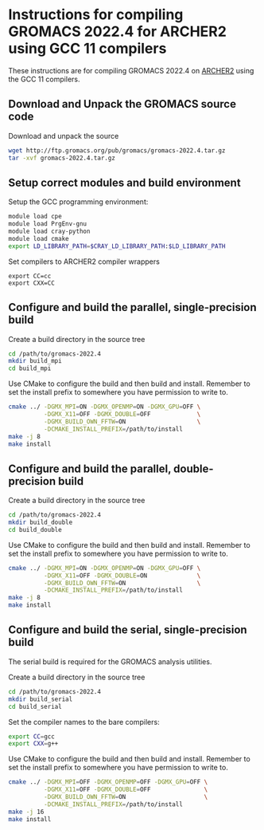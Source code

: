 Instructions for compiling GROMACS 2022.4 for ARCHER2 using GCC 11 compilers
============================================================================

These instructions are for compiling GROMACS 2022.4 on [ARCHER2](https://www.archer2.ac.uk) using the GCC 11 compilers.


Download and Unpack the GROMACS source code
-------------------------------------------

Download and unpack the source

```bash
wget http://ftp.gromacs.org/pub/gromacs/gromacs-2022.4.tar.gz
tar -xvf gromacs-2022.4.tar.gz
```

Setup correct modules and build environment
-------------------------------------------

Setup the GCC programming environment:

```bash
module load cpe
module load PrgEnv-gnu
module load cray-python
module load cmake
export LD_LIBRARY_PATH=$CRAY_LD_LIBRARY_PATH:$LD_LIBRARY_PATH
```

Set compilers to ARCHER2 compiler wrappers

```
export CC=cc
export CXX=CC
```

Configure and build the parallel, single-precision build
--------------------------------------------------------

Create a build directory in the source tree

```bash
cd /path/to/gromacs-2022.4
mkdir build_mpi
cd build_mpi
```

Use CMake to configure the build and then build and install. Remember to set the install 
prefix to somewhere you have permission to write to.

```bash
cmake ../ -DGMX_MPI=ON -DGMX_OPENMP=ON -DGMX_GPU=OFF \
          -DGMX_X11=OFF -DGMX_DOUBLE=OFF             \
          -DGMX_BUILD_OWN_FFTW=ON                    \
          -DCMAKE_INSTALL_PREFIX=/path/to/install
make -j 8
make install
```

Configure and build the parallel, double-precision build
--------------------------------------------------------

Create a build directory in the source tree

```bash
cd /path/to/gromacs-2022.4
mkdir build_double
cd build_double
```

Use CMake to configure the build and then build and install. Remember to set the install 
prefix to somewhere you have permission to write to.

```bash
cmake ../ -DGMX_MPI=ON -DGMX_OPENMP=ON -DGMX_GPU=OFF \
          -DGMX_X11=OFF -DGMX_DOUBLE=ON              \
          -DGMX_BUILD_OWN_FFTW=ON                    \
          -DCMAKE_INSTALL_PREFIX=/path/to/install
make -j 8
make install
```

Configure and build the serial, single-precision build
-------------------------------------------------------

The serial build is required for the GROMACS analysis utilities.

Create a build directory in the source tree

```bash
cd /path/to/gromacs-2022.4
mkdir build_serial
cd build_serial
```

Set the compiler names to the bare compilers:

```bash
export CC=gcc
export CXX=g++
```

Use CMake to configure the build and then build and install. Remember to set the install 
prefix to somewhere you have permission to write to.

```bash
cmake ../ -DGMX_MPI=OFF -DGMX_OPENMP=OFF -DGMX_GPU=OFF \
          -DGMX_X11=OFF -DGMX_DOUBLE=OFF               \
          -DGMX_BUILD_OWN_FFTW=ON                      \
          -DCMAKE_INSTALL_PREFIX=/path/to/install
make -j 16
make install
```
